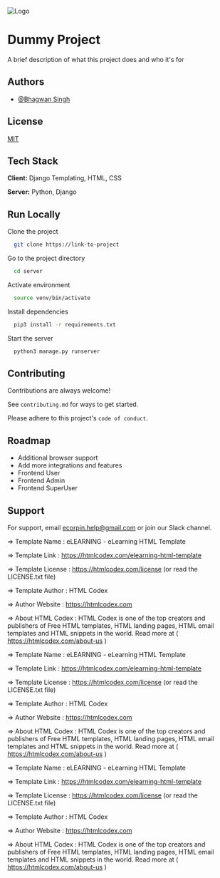 ![Logo](https://dev-to-uploads.s3.amazonaws.com/uploads/articles/th5xamgrr6se0x5ro4g6.png)

# Dummy Project

A brief description of what this project does and who it's for

## Authors

- [@Bhagwan Singh](https://www.github.com/devBuggs)

## License

[MIT](https://choosealicense.com/licenses/mit/)

## Tech Stack

**Client:** Django Templating, HTML, CSS

**Server:** Python, Django

## Run Locally

Clone the project

```bash
  git clone https://link-to-project
```

Go to the project directory

```bash
  cd server
```

Activate environment

```bash
  source venv/bin/activate
```

Install dependencies

```bash
  pip3 install -r requirements.txt
```

Start the server

```bash
  python3 manage.py runserver
```

## Contributing

Contributions are always welcome!

See `contributing.md` for ways to get started.

Please adhere to this project's `code of conduct`.

## Roadmap

- Additional browser support
- Add more integrations and features
- Frontend User
- Frontend Admin
- Frontend SuperUser

## Support

For support, email ecorpin.help@gmail.com or join our Slack channel.




  =>  Template Name    : eLEARNING - eLearning HTML Template

  =>  Template Link    : https://htmlcodex.com/elearning-html-template

  =>  Template License : https://htmlcodex.com/license (or read the LICENSE.txt file)

  =>  Template Author  : HTML Codex

  =>  Author Website   : https://htmlcodex.com

  =>  About HTML Codex : HTML Codex is one of the top creators and publishers of Free HTML templates, HTML landing pages, HTML email templates and HTML snippets in the world. Read more at ( https://htmlcodex.com/about-us )


  =>  Template Name    : eLEARNING - eLearning HTML Template

  =>  Template Link    : https://htmlcodex.com/elearning-html-template

  =>  Template License : https://htmlcodex.com/license (or read the LICENSE.txt file)

  =>  Template Author  : HTML Codex

  =>  Author Website   : https://htmlcodex.com

  =>  About HTML Codex : HTML Codex is one of the top creators and publishers of Free HTML templates, HTML landing pages, HTML email templates and HTML snippets in the world. Read more at ( https://htmlcodex.com/about-us )

  =>  Template Name    : eLEARNING - eLearning HTML Template

  =>  Template Link    : https://htmlcodex.com/elearning-html-template

  =>  Template License : https://htmlcodex.com/license (or read the LICENSE.txt file)

  =>  Template Author  : HTML Codex

  =>  Author Website   : https://htmlcodex.com

  =>  About HTML Codex : HTML Codex is one of the top creators and publishers of Free HTML templates, HTML landing pages, HTML email templates and HTML snippets in the world. Read more at ( https://htmlcodex.com/about-us )
